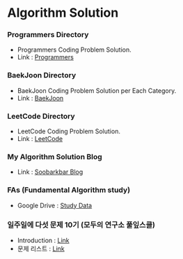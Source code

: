 # Algorithm Solution

### Programmers Directory
- Programmers Coding Problem Solution.  
- Link : [Programmers](https://programmers.co.kr/learn/challenges)

### BaekJoon Directory
- BaekJoon Coding Problem Solution per Each Category.  
- Link : [BaekJoon](https://www.acmicpc.net/)

### LeetCode Directory
- LeetCode Coding Problem Solution.
- Link : [LeetCode](https://leetcode.com/)

### My Algorithm Solution Blog
- Link : [Soobarkbar Blog](https://soobarkbar.tistory.com/category/Algorithm)

### FAs (Fundamental Algorithm study)
- Google Drive : [Study Data](https://docs.google.com/spreadsheets/d/1kCBttUab8avjl79hWdkAJKsj28cy7K3siyC3kuQwgbw/edit#gid=608074573)

### 일주일에 다섯 문제 10기 (모두의 연구소 풀잎스쿨)
- Introduction : [Link](https://home.modulabs.co.kr/product/a-week-five-questions/)
- 문제 리스트 : [Link](https://docs.google.com/spreadsheets/d/1u5rXhoHpvc1IjI2aonndvyEzTkJ8JN2Jitiie2vDkPw/edit#gid=0)
